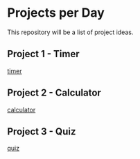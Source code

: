 # Projects per Day

This repository will be a list of project ideas.

## Project 1 - Timer

[timer](https://github.com/botelja/projectPerDay/tree/master/project1%20-%20timer)

## Project 2 - Calculator

[calculator](https://github.com/botelja/projectPerDay/tree/master/project2%20-%20calculator)

## Project 3 - Quiz

[quiz](https://github.com/botelja/projectPerDay/tree/master/project3%20-%20quiz)
